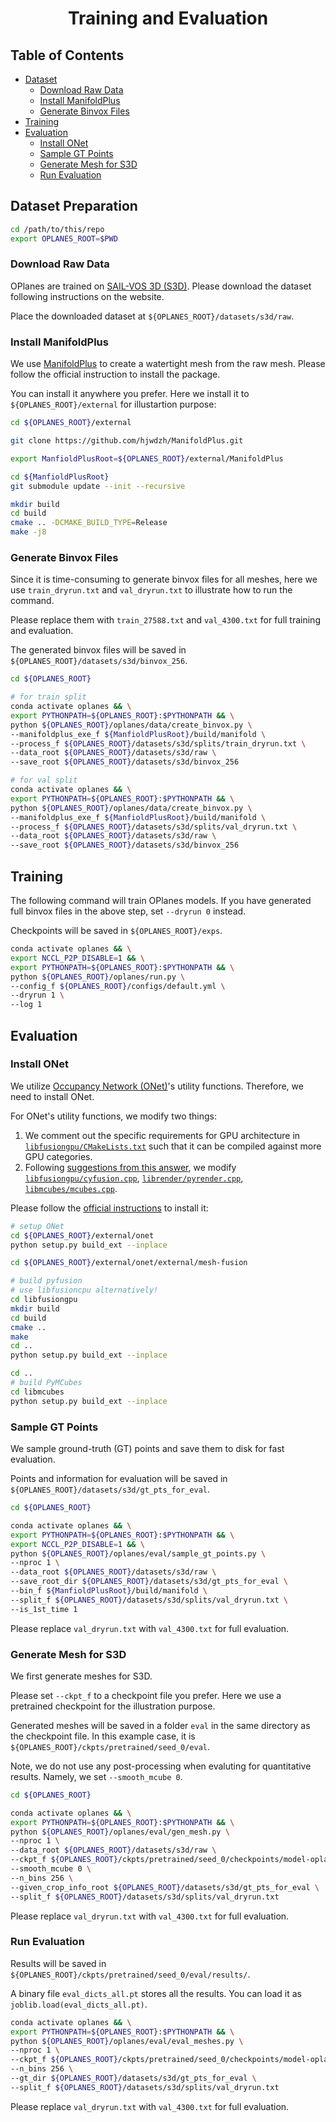 
<h1 align="center">Training and Evaluation</h1>

## Table of Contents

- [Dataset](#dataset-preparation)
  - [Download Raw Data](#download-raw-data)
  - [Install ManifoldPlus](#install-manifoldPlus)
  - [Generate Binvox Files](#generate-binvox-files)
- [Training](#training)
- [Evaluation](#evaluation)
  - [Install ONet](#install-onet)
  - [Sample GT Points](#sample-gt-points)
  - [Generate Mesh for S3D](#generate-mesh-for-s3d)
  - [Run Evaluation](#run-evaluation)

## Dataset Preparation

```bash
cd /path/to/this/repo
export OPLANES_ROOT=$PWD
```

### Download Raw Data

OPlanes are trained on [SAIL-VOS 3D (S3D)](https://sailvos.web.illinois.edu/_site/_site/index.html). Please download the dataset following instructions on the website.

Place the downloaded dataset at `${OPLANES_ROOT}/datasets/s3d/raw`.

### Install ManifoldPlus

We use [ManifoldPlus](https://github.com/hjwdzh/ManifoldPlus) to create a watertight mesh from the raw mesh. Please follow the official instruction to install the package.

You can install it anywhere you prefer. Here we install it to `${OPLANES_ROOT}/external` for illustartion purpose:
```bash
cd ${OPLANES_ROOT}/external

git clone https://github.com/hjwdzh/ManifoldPlus.git

export ManfioldPlusRoot=${OPLANES_ROOT}/external/ManifoldPlus

cd ${ManfioldPlusRoot}
git submodule update --init --recursive

mkdir build
cd build
cmake .. -DCMAKE_BUILD_TYPE=Release
make -j8
```

### Generate Binvox Files

Since it is time-consuming to generate binvox files for all meshes, here we use `train_dryrun.txt` and `val_dryrun.txt` to illustrate how to run the command.

Please replace them with `train_27588.txt` and `val_4300.txt` for full training and evaluation.

The generated binvox files will be saved in `${OPLANES_ROOT}/datasets/s3d/binvox_256`.

```bash
cd ${OPLANES_ROOT}

# for train split
conda activate oplanes && \
export PYTHONPATH=${OPLANES_ROOT}:$PYTHONPATH && \
python ${OPLANES_ROOT}/oplanes/data/create_binvox.py \
--manifoldplus_exe_f ${ManfioldPlusRoot}/build/manifold \
--process_f ${OPLANES_ROOT}/datasets/s3d/splits/train_dryrun.txt \
--data_root ${OPLANES_ROOT}/datasets/s3d/raw \
--save_root ${OPLANES_ROOT}/datasets/s3d/binvox_256

# for val split
conda activate oplanes && \
export PYTHONPATH=${OPLANES_ROOT}:$PYTHONPATH && \
python ${OPLANES_ROOT}/oplanes/data/create_binvox.py \
--manifoldplus_exe_f ${ManfioldPlusRoot}/build/manifold \
--process_f ${OPLANES_ROOT}/datasets/s3d/splits/val_dryrun.txt \
--data_root ${OPLANES_ROOT}/datasets/s3d/raw \
--save_root ${OPLANES_ROOT}/datasets/s3d/binvox_256
```

## Training

The following command will train OPlanes models. If you have generated full binvox files in the above step, set `--dryrun 0` instead.

Checkpoints will be saved in `${OPLANES_ROOT}/exps`.

```bash
conda activate oplanes && \
export NCCL_P2P_DISABLE=1 && \
export PYTHONPATH=${OPLANES_ROOT}:$PYTHONPATH && \
python ${OPLANES_ROOT}/oplanes/run.py \
--config_f ${OPLANES_ROOT}/configs/default.yml \
--dryrun 1 \
--log 1
```

## Evaluation

### Install ONet

We utilize [Occupancy Network (ONet)](https://github.com/autonomousvision/occupancy_networks)'s utility functions. Therefore, we need to install ONet.

For ONet's utility functions, we modify two things:

1. We comment out the specific requirements for GPU architecture in [`libfusiongpu/CMakeLists.txt`](./external/onet/external/mesh-fusion/libfusiongpu/CMakeLists.txt) such that it can be compiled against more GPU categories.
2. Following [suggestions from this answer](https://github.com/mcfletch/pyopengl/issues/11#issuecomment-522440708), we modify [`libfusiongpu/cyfusion.cpp`](./external/onet/external/mesh-fusion/libfusiongpu/cyfusion.cpp), [`librender/pyrender.cpp`](./external/onet/external/mesh-fusion/librender/pyrender.cpp), [`libmcubes/mcubes.cpp`](./external/onet/external/mesh-fusion/libmcubes/mcubes.cpp).

Please follow the [official instructions](https://github.com/autonomousvision/occupancy_networks/tree/406f79468fb8b57b3e76816aaa73b1915c53ad22/external/mesh-fusion#installation) to install it:

```bash
# setup ONet
cd ${OPLANES_ROOT}/external/onet
python setup.py build_ext --inplace

cd ${OPLANES_ROOT}/external/onet/external/mesh-fusion

# build pyfusion
# use libfusioncpu alternatively!
cd libfusiongpu
mkdir build
cd build
cmake ..
make
cd ..
python setup.py build_ext --inplace

cd ..
# build PyMCubes
cd libmcubes
python setup.py build_ext --inplace
```

### Sample GT Points

We sample ground-truth (GT) points and save them to disk for fast evaluation.

Points and information for evaluation will be saved in `${OPLANES_ROOT}/datasets/s3d/gt_pts_for_eval`.

```bash
cd ${OPLANES_ROOT}

conda activate oplanes && \
export PYTHONPATH=${OPLANES_ROOT}:$PYTHONPATH && \
export NCCL_P2P_DISABLE=1 && \
python ${OPLANES_ROOT}/oplanes/eval/sample_gt_points.py \
--nproc 1 \
--data_root ${OPLANES_ROOT}/datasets/s3d/raw \
--save_root_dir ${OPLANES_ROOT}/datasets/s3d/gt_pts_for_eval \
--bin_f ${ManfioldPlusRoot}/build/manifold \
--split_f ${OPLANES_ROOT}/datasets/s3d/splits/val_dryrun.txt \
--is_1st_time 1
```

Please replace `val_dryrun.txt` with `val_4300.txt` for full evaluation.

### Generate Mesh for S3D

We first generate meshes for S3D.

Please set `--ckpt_f` to a checkpoint file you prefer. Here we use a pretrained checkpoint for the illustration purpose.

Generated meshes will be saved in a folder `eval` in the same directory as the checkpoint file. In this example case, it is `${OPLANES_ROOT}/ckpts/pretrained/seed_0/eval`.

Note, we do not use any post-processing when evaluting for quantitative results. Namely, we set `--smooth_mcube 0`.

```bash
cd ${OPLANES_ROOT}

conda activate oplanes && \
export PYTHONPATH=${OPLANES_ROOT}:$PYTHONPATH && \
python ${OPLANES_ROOT}/oplanes/eval/gen_mesh.py \
--nproc 1 \
--data_root ${OPLANES_ROOT}/datasets/s3d/raw \
--ckpt_f ${OPLANES_ROOT}/ckpts/pretrained/seed_0/checkpoints/model-oplanes-s3d-epoch=14-val_acc=0.9204.ckpt \
--smooth_mcube 0 \
--n_bins 256 \
--given_crop_info_root ${OPLANES_ROOT}/datasets/s3d/gt_pts_for_eval \
--split_f ${OPLANES_ROOT}/datasets/s3d/splits/val_dryrun.txt

```

Please replace `val_dryrun.txt` with `val_4300.txt` for full evaluation.


### Run Evaluation

Results will be saved in `${OPLANES_ROOT}/ckpts/pretrained/seed_0/eval/results/`.

A binary file `eval_dicts_all.pt` stores all the results. You can load it as `joblib.load(eval_dicts_all.pt)`.

```bash
conda activate oplanes && \
export PYTHONPATH=${OPLANES_ROOT}:$PYTHONPATH && \
python ${OPLANES_ROOT}/oplanes/eval/eval_meshes.py \
--nproc 1 \
--ckpt_f ${OPLANES_ROOT}/ckpts/pretrained/seed_0/checkpoints/model-oplanes-s3d-epoch=14-val_acc=0.9204.ckpt \
--n_bins 256 \
--gt_dir ${OPLANES_ROOT}/datasets/s3d/gt_pts_for_eval \
--split_f ${OPLANES_ROOT}/datasets/s3d/splits/val_dryrun.txt
```

Please replace `val_dryrun.txt` with `val_4300.txt` for full evaluation.